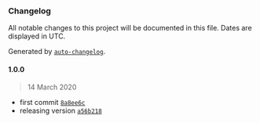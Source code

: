 ### Changelog

All notable changes to this project will be documented in this file. Dates are displayed in UTC.

Generated by [`auto-changelog`](https://github.com/CookPete/auto-changelog).

#### 1.0.0

> 14 March 2020

- first commit [`8a8ee6c`](https://github.com/powerkernel/sls-utils/commit/8a8ee6ccbf37716ff5bc2e767b5f4d1240f6455c)
- releasing version [`a56b218`](https://github.com/powerkernel/sls-utils/commit/a56b21803b40921bb67f0d65d191fe945db35b6c)
